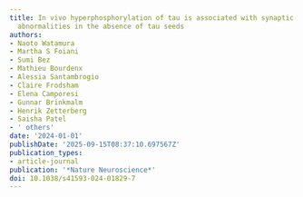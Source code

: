 ```yaml
---
title: In vivo hyperphosphorylation of tau is associated with synaptic loss and behavioral
  abnormalities in the absence of tau seeds
authors:
- Naoto Watamura
- Martha S Foiani
- Sumi Bez
- Mathieu Bourdenx
- Alessia Santambrogio
- Claire Frodsham
- Elena Camporesi
- Gunnar Brinkmalm
- Henrik Zetterberg
- Saisha Patel
- ' others'
date: '2024-01-01'
publishDate: '2025-09-15T08:37:10.697567Z'
publication_types:
- article-journal
publication: '*Nature Neuroscience*'
doi: 10.1038/s41593-024-01829-7
---
```

